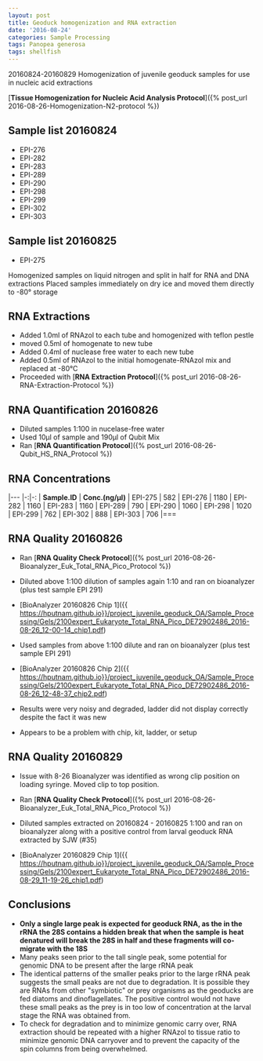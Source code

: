 ```yaml
---
layout: post
title: Geoduck homogenization and RNA extraction
date: '2016-08-24'
categories: Sample Processing
tags: Panopea generosa
tags: shellfish
---
```


20160824-20160829
Homogenization of juvenile geoduck samples for use in nucleic acid extractions

[**Tissue Homogenization for Nucleic Acid Analysis Protocol**]({% post_url 2016-08-26-Homogenization-N2-protocol %})

## Sample list 20160824   
* EPI-276 
* EPI-282
* EPI-283
* EPI-289
* EPI-290
* EPI-298
* EPI-299
* EPI-302
* EPI-303
   
## Sample list 20160825  
* EPI-275 

Homogenized samples on liquid nitrogen and split in half for RNA and DNA extractions
Placed samples immediately on dry ice and moved them directly to -80° storage 

## RNA Extractions
* Added 1.0ml of RNAzol to each tube and homogenized with teflon pestle
* moved 0.5ml of homogenate to new tube
* Added 0.4ml of nuclease free water to each new tube
* Added 0.5ml of RNAzol to the initial homogenate-RNAzol mix and replaced at -80°C
* Proceeded with [**RNA Extraction Protocol**]({% post_url 2016-08-26-RNA-Extraction-Protocol %})

## RNA Quantification 20160826
* Diluted samples 1:100 in nucelase-free water
* Used 10µl of sample and 190µl of Qubit Mix
* Ran [**RNA Quantification Protocol**]({% post_url 2016-08-26-Qubit_HS_RNA_Protocol %})

## RNA Concentrations

|---
|-:|-:
| **Sample.ID** | **Conc.(ng/µl)** 
| EPI-275 | 582 
| EPI-276 | 1180 
| EPI-282 | 1160 
| EPI-283 | 1160 
| EPI-289 | 790 
| EPI-290 | 1060 
| EPI-298 | 1020 
| EPI-299 | 762 
| EPI-302 | 888 
| EPI-303 | 706 
|===

## RNA Quality 20160826
* Ran [**RNA Quality Check Protocol**]({% post_url 2016-08-26-Bioanalyzer_Euk_Total_RNA_Pico_Protocol %})

* Diluted above 1:100 dilution of samples again 1:10 and ran on bioanalyzer (plus test sample EPI 291)
* [BioAnalyzer 20160826 Chip 1]({{ https://hputnam.github.io}}/project_juvenile_geoduck_OA/Sample_Processing/Gels/2100expert_Eukaryote_Total_RNA_Pico_DE72902486_2016-08-26_12-00-14_chip1.pdf)

* Used samples from above 1:100 dilute and ran on bioanalyzer (plus test sample EPI 291)
* [BioAnalyzer 20160826 Chip 2]({{ https://hputnam.github.io}}/project_juvenile_geoduck_OA/Sample_Processing/Gels/2100expert_Eukaryote_Total_RNA_Pico_DE72902486_2016-08-26_12-48-37_chip2.pdf)

* Results were very noisy and degraded, ladder did not display correctly despite the fact it was new
* Appears to be a problem with chip, kit, ladder, or setup

## RNA Quality 20160829
* Issue with 8-26 Bioanalyzer was identified as wrong clip position on loading syringe. Moved clip to top position.
* Ran [**RNA Quality Check Protocol**]({% post_url 2016-08-26-Bioanalyzer_Euk_Total_RNA_Pico_Protocol %})

* Diluted samples extracted on 20160824 - 20160825 1:100 and ran on bioanalyzer along with a positive control from larval geoduck RNA extracted by SJW (#35)
* [BioAnalyzer 20160829 Chip 1]({{ https://hputnam.github.io}}/project_juvenile_geoduck_OA/Sample_Processing/Gels/2100expert_Eukaryote_Total_RNA_Pico_DE72902486_2016-08-29_11-19-26_chip1.pdf)


## Conclusions
* **Only a single large peak is expected for geoduck RNA, as the in the rRNA the 28S contains a hidden break that when the sample is heat denatured will break the 28S in half and these fragments will co-migrate with the 18S** 
* Many peaks seen prior to the tall single peak, some potential for genomic DNA to be present after the large rRNA peak
* The identical patterns of the smaller peaks prior to the large rRNA peak suggests the small peaks are not due to degradation. It is possible they are RNAs from other "symbiotic" or prey organisms as the geoducks are fed diatoms and dinoflagellates. The positive control would not have these small peaks as the prey is in too low of concentration at the larval stage the RNA was obtained from.
* To check for degradation and to minimize genomic carry over, RNA extraction should be repeated with a higher RNAzol to tissue ratio to minimize genomic DNA carryover and to prevent the capacity of the spin columns from being overwhelmed.
